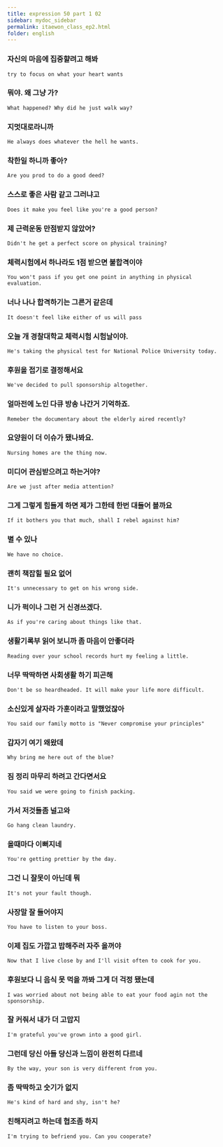 ```yaml
---
title: expression 50 part 1 02
sidebar: mydoc_sidebar
permalink: itaewon_class_ep2.html
folder: english
---
```

### 자신의 마음에 집중햘려고 해봐

    try to focus on what your heart wants

### 뭐야. 왜 그냥 가?

    What happened? Why did he just walk way?

### 지멋대로라니까

    He always does whatever the hell he wants.

### 착한일 하니까 좋아?

    Are you prod to do a good deed?

### 스스로 좋은 사람 같고 그러냐고

    Does it make you feel like you're a good person?

### 제 근력운동 만점받지 않았어?

    Didn't he get a perfect score on physical training?

### 체력시험에서 하나라도 1점 받으면 불합격이야

    You won't pass if you get one point in anything in physical evaluation.

### 너나 나나 합격하기는 그른거 같은데

    It doesn't feel like either of us will pass

### 오늘 개 경찰대학교 체력시험 시험날이야.

    He's taking the physical test for National Police University today.

### 후원을 접기로 결정해서요

    We've decided to pull sponsorship altogether.

### 얼마전에 노인 다큐 방송 나간거 기억하죠.

    Remeber the documentary about the elderly aired recently?

### 요양원이 더 이슈가 됐나봐요.

    Nursing homes are the thing now.

### 미디어 관심받으려고 하는거야?

    Are we just after media attention?

### 그게 그렇게 힘들게 하면 제가 그한테 한번 대들어 볼까요

    If it bothers you that much, shall I rebel against him?

### 별 수 있나

    We have no choice.

### 괜히 책잡힐 필요 없어

    It's unnecessary to get on his wrong side.

### 니가 퍽이나 그런 거 신경쓰겠다.

    As if you're caring about things like that.

### 생활기록부 읽어 보니까 좀 마음이 안좋더라

    Reading over your school records hurt my feeling a little.

### 너무 딱딱하면 사회생활 하기 피곤해

    Don't be so heardheaded. It will make your life more difficult.

### 소신있게 살자라 가훈이라고 말했었잖아

    You said our family motto is "Never compromise your principles"

### 갑자기 여기 왜왔데

    Why bring me here out of the blue?

### 짐 정리 마무리 하려고 간다면서요

    You said we were going to finish packing.

### 가서 저것들좀 널고와

    Go hang clean laundry.

### 올때마다 이뻐지네

    You're getting prettier by the day.

### 그건 니 잘못이 아닌데 뭐

    It's not your fault though.

### 사장말 잘 들어야지

    You have to listen to your boss.

### 이제 집도 가깝고 밥해주러 자주 올꺼야

    Now that I live close by and I'll visit often to cook for you.

### 후원보다 니 음식 못 먹을 까봐 그게 더 걱정 됐는데

    I was worried about not being able to eat your food agin not the sponsorship.

### 잘 커줘서 내가 더 고맙지

    I'm grateful you've grown into a good girl.

### 그런데 당신 아들 당신과 느낌이 완전히 다르네

    By the way, your son is very different from you.

### 좀 딱딱하고 숫기가 없지

    He's kind of hard and shy, isn't he?

### 친해지려고 하는데 협조좀 하지

    I'm trying to befriend you. Can you cooperate?
